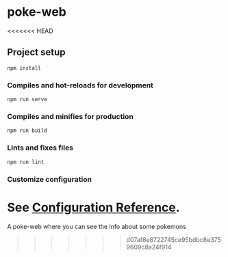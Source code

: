 # poke-web
<<<<<<< HEAD

## Project setup
```
npm install
```

### Compiles and hot-reloads for development
```
npm run serve
```

### Compiles and minifies for production
```
npm run build
```

### Lints and fixes files
```
npm run lint
```

### Customize configuration
See [Configuration Reference](https://cli.vuejs.org/config/).
=======
A poke-web where you can see the info about some pokemons
>>>>>>> d07af8e8722745ce95bdbc8e3759609c8a24f914
